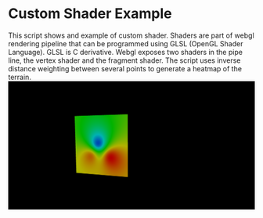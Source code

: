 # Custom Shader Example 
This script shows and example of custom  shader. 
Shaders are part of webgl rendering pipeline that can be programmed using GLSL (OpenGL Shader Language). GLSL is C derivative. Webgl exposes two shaders in the pipe line, the vertex shader and the fragment shader. 
The script uses inverse distance weighting between several points to generate a heatmap of the terrain.
![alt text](screenshot.png "Screenshot")

